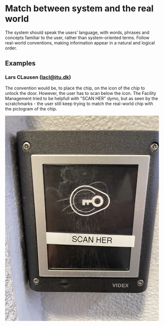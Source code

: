 # Match between system and the real world

The system should speak the users’ language, with words, phrases and concepts familiar to the user, rather than system-oriented terms. Follow real-world conventions, making information appear in a natural and logical order.

## Examples

### Lars CLausen (lacl@itu.dk)

The convention would be, to place the chip, on the icon of the chip to unlock the door. However, the user has to scan below the icon. The Facility Management tried to be helpfull with "SCAN HER" dymo, but as seen by the scratchmarks - the user still keep trying to match the real-world chip with the pictogram of the chip.

![](images/lclausen_RFID_scanner_basement.jpg)